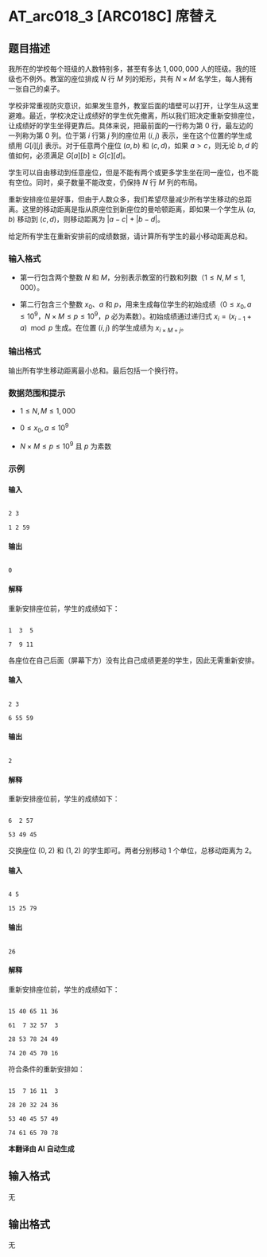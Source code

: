 # AT_arc018_3 [ARC018C] 席替え

## 题目描述

我所在的学校每个班级的人数特别多，甚至有多达 $1,000,000$ 人的班级。我的班级也不例外。教室的座位排成 $N$ 行 $M$ 列的矩形，共有 $N \times M$ 名学生，每人拥有一张自己的桌子。

学校非常重视防灾意识，如果发生意外，教室后面的墙壁可以打开，让学生从这里避难。最近，学校决定让成绩好的学生优先撤离，所以我们班决定重新安排座位，让成绩好的学生坐得更靠后。具体来说，把最前面的一行称为第 $0$ 行，最左边的一列称为第 $0$ 列。位于第 $i$ 行第 $j$ 列的座位用 $(i, j)$ 表示，坐在这个位置的学生成绩用 $G[i][j]$ 表示。对于任意两个座位 $(a, b)$ 和 $(c, d)$，如果 $a > c$，则无论 $b, d$ 的值如何，必须满足 $G[a][b] \geq G[c][d]$。

学生可以自由移动到任意座位，但是不能有两个或更多学生坐在同一座位，也不能有空位。同时，桌子数量不能改变，仍保持 $N$ 行 $M$ 列的布局。

重新安排座位是好事，但由于人数众多，我们希望尽量减少所有学生移动的总距离。这里的移动距离是指从原座位到新座位的曼哈顿距离，即如果一个学生从 $(a, b)$ 移动到 $(c, d)$，则移动距离为 $|a - c| + |b - d|$。

给定所有学生在重新安排前的成绩数据，请计算所有学生的最小移动距离总和。

### 输入格式

- 第一行包含两个整数 $N$ 和 $M$，分别表示教室的行数和列数（$1 \le N, M \le 1,000$）。
- 第二行包含三个整数 $x_0$、$a$ 和 $p$，用来生成每位学生的初始成绩（$0 \le x_0, a \le 10^9$，$N \times M \le p \le 10^9$，$p$ 必为素数）。初始成绩通过递归式 $x_i = (x_{i-1} + a) \mod p$ 生成。在位置 $(i, j)$ 的学生成绩为 $x_{i \times M + j}$。

### 输出格式

输出所有学生移动距离最小总和。最后包括一个换行符。

### 数据范围和提示

- $1 \le N, M \le 1,000$
- $0 \le x_0, a \le 10^9$
- $N \times M \le p \le 10^9$ 且 $p$ 为素数

### 示例

#### 输入
```
2 3
1 2 59
```

#### 输出
```
0
```

#### 解释

重新安排座位前，学生的成绩如下：
```
1  3  5
7  9 11
```

各座位在自己后面（屏幕下方）没有比自己成绩更差的学生，因此无需重新安排。

#### 输入
```
2 3
6 55 59
```

#### 输出
```
2
```

#### 解释

重新安排座位前，学生的成绩如下：
```
6  2 57
53 49 45
```

交换座位 $(0, 2)$ 和 $(1, 2)$ 的学生即可。两者分别移动 1 个单位，总移动距离为 2。

#### 输入
```
4 5
15 25 79
```

#### 输出
```
26
```

#### 解释

重新安排座位前，学生的成绩如下：
```
15 40 65 11 36
61  7 32 57  3
28 53 78 24 49
74 20 45 70 16
```

符合条件的重新安排如：
```
15  7 16 11  3
28 20 32 24 36
53 40 45 57 49
74 61 65 70 78
```

 **本翻译由 AI 自动生成**

## 输入格式

无

## 输出格式

无